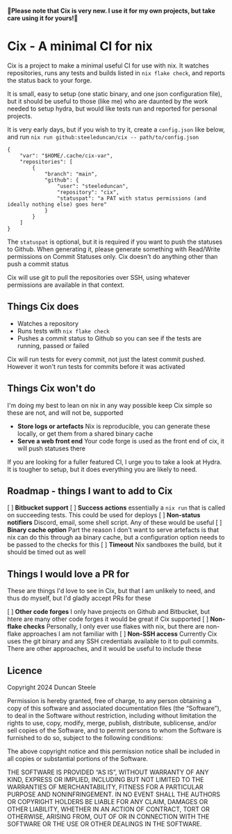 **🚧Please note that Cix is very new. I use it for my own projects, but take care using it for yours!🚧**

# Cix - A minimal CI for nix

Cix is a project to make a minimal useful CI for use with nix.
It watches repositories, runs any tests and builds listed in `nix flake check`, and reports the status back to your forge.

It is small, easy to setup (one static binary, and one json configuration file), but it should be useful to those (like me) who are daunted by the work needed to setup hydra, but would like tests run and reported for personal projects.

It is very early days, but if you wish to try it, create a `config.json` like below, and run `nix run github:steeleduncan/cix -- path/to/config.json`

```
{
    "var": "$HOME/.cache/cix-var",
    "repositories": [
        {
            "branch": "main",
            "github": {
                "user": "steeleduncan",
                "repository": "cix",
                "statuspat": "a PAT with status permissions (and ideally nothing else) goes here"
            }
        }
    ]
}
```

The `statuspat` is optional, but it is required if you want to push the statuses to Github. When generating it, please generate something with Read/Write permissions on Commit Statuses only. Cix doesn't do anything other than push a commit status

Cix will use git to pull the repositories over SSH, using whatever permissions are available in that context.

## Things Cix does

- Watches a repository
- Runs tests with `nix flake check`
- Pushes a commit status to Github so you can see if the tests are running, passed or failed

Cix will run tests for every commit, not just the latest commit pushed. However it won't run tests for commits before it was activated

## Things Cix won't do

I'm doing my best to lean on nix in any way possible keep Cix simple so these are not, and will not be, supported

- **Store logs or artefacts** Nix is reproducible, you can generate these locally, or get them from a shared binary cache
- **Serve a web front end** Your code forge is used as the front end of cix, it will push statuses there

If you are looking for a fuller featured CI, I urge you to take a look at Hydra. It is tougher to setup, but it does everything you are likely to need.

## Roadmap - things I want to add to Cix

[ ] **Bitbucket support**
[ ] **Success actions** essentially a `nix run` that is called on succeeding tests. This could be used for deploys
[ ] **Non-status notifiers** Discord, email, some shell script. Any of these would be useful
[ ] **Binary cache option** Part the reason I don't want to serve artefacts is that nix can do this through aa binary cache, but a configuration option needs to be passed to the checks for this
[ ] **Timeout** Nix sandboxes the build, but it should be timed out as well

## Things I would love a PR for

These are things I'd love to see in Cix, but that I am unlikely to need, and thus do myself, but I'd gladly accept PRs for these

[ ] **Other code forges** I only have projects on Github and Bitbucket, but htere are many other code forges it would be great if Cix supported
[ ] **Non-flake checks** Personally, I only ever use flakes with nix, but there are non-flake approaches I am not familiar with
[ ] **Non-SSH access** Currently Cix uses the git binary and any SSH credentials available to it to pull commits. There are other approaches, and it would be useful to include these

## Licence

Copyright 2024 Duncan Steele

Permission is hereby granted, free of charge, to any person obtaining a copy of this software and associated documentation files (the “Software”), to deal in the Software without restriction, including without limitation the rights to use, copy, modify, merge, publish, distribute, sublicense, and/or sell copies of the Software, and to permit persons to whom the Software is furnished to do so, subject to the following conditions:

The above copyright notice and this permission notice shall be included in all copies or substantial portions of the Software.

THE SOFTWARE IS PROVIDED “AS IS”, WITHOUT WARRANTY OF ANY KIND, EXPRESS OR IMPLIED, INCLUDING BUT NOT LIMITED TO THE WARRANTIES OF MERCHANTABILITY, FITNESS FOR A PARTICULAR PURPOSE AND NONINFRINGEMENT. IN NO EVENT SHALL THE AUTHORS OR COPYRIGHT HOLDERS BE LIABLE FOR ANY CLAIM, DAMAGES OR OTHER LIABILITY, WHETHER IN AN ACTION OF CONTRACT, TORT OR OTHERWISE, ARISING FROM, OUT OF OR IN CONNECTION WITH THE SOFTWARE OR THE USE OR OTHER DEALINGS IN THE SOFTWARE.
